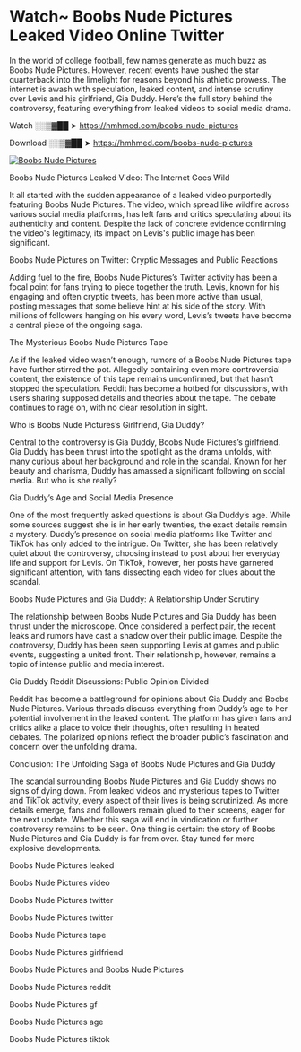 # Watch~ Boobs Nude Pictures Leaked Video Online Twitter

In the world of college football, few names generate as much buzz as Boobs Nude Pictures. However, recent events have pushed the star quarterback into the limelight for reasons beyond his athletic prowess. The internet is awash with speculation, leaked content, and intense scrutiny over Levis and his girlfriend, Gia Duddy. Here’s the full story behind the controversy, featuring everything from leaked videos to social media drama.

Watch ░░▒▓██ ➤ https://hmhmed.com/boobs-nude-pictures

Download ░░▒▓██ ➤ https://hmhmed.com/boobs-nude-pictures

[![Boobs Nude Pictures](https://i.imgur.com/dJHk4Zq.gif)](https://hmhmed.com/boobs-nude-pictures)

Boobs Nude Pictures Leaked Video: The Internet Goes Wild

It all started with the sudden appearance of a leaked video purportedly featuring Boobs Nude Pictures. The video, which spread like wildfire across various social media platforms, has left fans and critics speculating about its authenticity and content. Despite the lack of concrete evidence confirming the video's legitimacy, its impact on Levis's public image has been significant.

Boobs Nude Pictures on Twitter: Cryptic Messages and Public Reactions

Adding fuel to the fire, Boobs Nude Pictures’s Twitter activity has been a focal point for fans trying to piece together the truth. Levis, known for his engaging and often cryptic tweets, has been more active than usual, posting messages that some believe hint at his side of the story. With millions of followers hanging on his every word, Levis’s tweets have become a central piece of the ongoing saga.

The Mysterious Boobs Nude Pictures Tape

As if the leaked video wasn’t enough, rumors of a Boobs Nude Pictures tape have further stirred the pot. Allegedly containing even more controversial content, the existence of this tape remains unconfirmed, but that hasn’t stopped the speculation. Reddit has become a hotbed for discussions, with users sharing supposed details and theories about the tape. The debate continues to rage on, with no clear resolution in sight.

Who is Boobs Nude Pictures’s Girlfriend, Gia Duddy?

Central to the controversy is Gia Duddy, Boobs Nude Pictures’s girlfriend. Gia Duddy has been thrust into the spotlight as the drama unfolds, with many curious about her background and role in the scandal. Known for her beauty and charisma, Duddy has amassed a significant following on social media. But who is she really?

Gia Duddy’s Age and Social Media Presence

One of the most frequently asked questions is about Gia Duddy’s age. While some sources suggest she is in her early twenties, the exact details remain a mystery. Duddy’s presence on social media platforms like Twitter and TikTok has only added to the intrigue. On Twitter, she has been relatively quiet about the controversy, choosing instead to post about her everyday life and support for Levis. On TikTok, however, her posts have garnered significant attention, with fans dissecting each video for clues about the scandal.

Boobs Nude Pictures and Gia Duddy: A Relationship Under Scrutiny

The relationship between Boobs Nude Pictures and Gia Duddy has been thrust under the microscope. Once considered a perfect pair, the recent leaks and rumors have cast a shadow over their public image. Despite the controversy, Duddy has been seen supporting Levis at games and public events, suggesting a united front. Their relationship, however, remains a topic of intense public and media interest.

Gia Duddy Reddit Discussions: Public Opinion Divided

Reddit has become a battleground for opinions about Gia Duddy and Boobs Nude Pictures. Various threads discuss everything from Duddy’s age to her potential involvement in the leaked content. The platform has given fans and critics alike a place to voice their thoughts, often resulting in heated debates. The polarized opinions reflect the broader public’s fascination and concern over the unfolding drama.

Conclusion: The Unfolding Saga of Boobs Nude Pictures and Gia Duddy

The scandal surrounding Boobs Nude Pictures and Gia Duddy shows no signs of dying down. From leaked videos and mysterious tapes to Twitter and TikTok activity, every aspect of their lives is being scrutinized. As more details emerge, fans and followers remain glued to their screens, eager for the next update. Whether this saga will end in vindication or further controversy remains to be seen. One thing is certain: the story of Boobs Nude Pictures and Gia Duddy is far from over. Stay tuned for more explosive developments.

Boobs Nude Pictures leaked

Boobs Nude Pictures video

Boobs Nude Pictures twitter

Boobs Nude Pictures twitter

Boobs Nude Pictures tape

Boobs Nude Pictures girlfriend

Boobs Nude Pictures and Boobs Nude Pictures

Boobs Nude Pictures reddit

Boobs Nude Pictures gf

Boobs Nude Pictures age

Boobs Nude Pictures tiktok